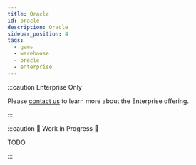 ```yaml
---
title: Oracle
id: oracle
description: Oracle
sidebar_position: 4
tags:
  - gems
  - warehouse
  - oracle
  - enterprise
---
```


:::caution Enterprise Only

Please [contact us](https://www.prophecy.io/request-a-demo) to learn more about the Enterprise offering.

:::

:::caution 🚧 Work in Progress 🚧

TODO

:::
